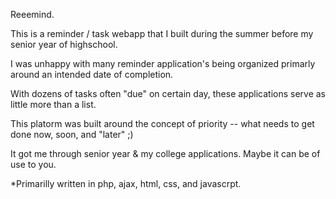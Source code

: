 Reeemind.

This is a reminder / task webapp that I built during the summer before my senior year of highschool. 

I was unhappy with many reminder application's being organized primarly around an intended date of completion.

With dozens of tasks often "due" on certain day, these applications serve as little more than a list.

This platorm was built around the concept of priority -- what needs to get done now, soon, and "later" ;)

It got me through senior year & my college applications. Maybe it can be of use to you.

*Primarilly written in php, ajax, html, css, and javascrpt.
